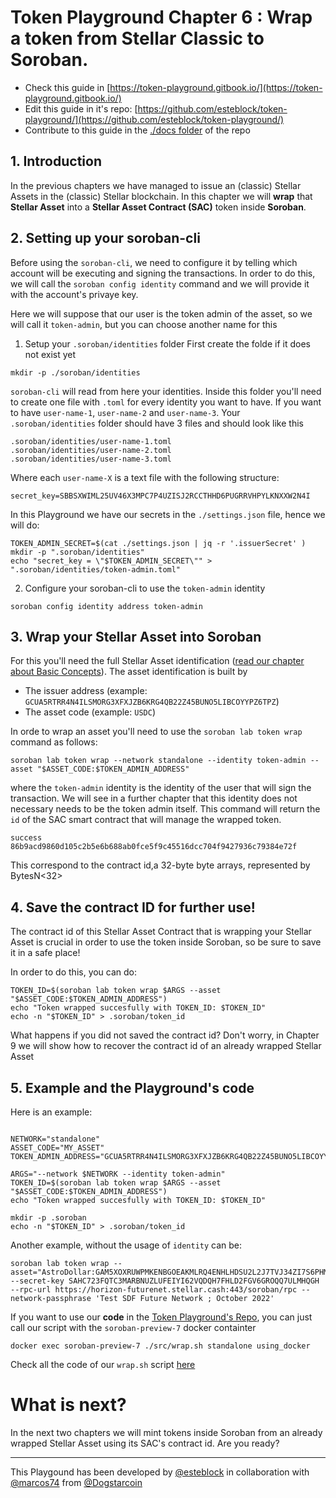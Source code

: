 # Token Playground Chapter 6 : Wrap a token from Stellar Classic to Soroban.

- Check this guide in [https://token-playground.gitbook.io/](https://token-playground.gitbook.io/)
- Edit this guide in it's repo: [https://github.com/esteblock/token-playground/](https://github.com/esteblock/token-playground/)
- Contribute to this guide in the [./docs folder](https://github.com/esteblock/token-playground/tree/main/docs) of the repo

## 1. Introduction

In the previous chapters we have managed to issue an (classic) Stellar Assets in the (classic) Stellar blockchain.
In this chapter we will **wrap** that **Stellar Asset** into a **Stellar Asset Contract (SAC)** token inside **Soroban**.

## 2. Setting up your soroban-cli
Before using the `soroban-cli`, we need to configure it by telling which account will be executing and signing the transactions. In order to do this, we will call the `soroban config identity` command and we will provide it with the account's privaye key.

Here we will suppose that our user is the token admin of the asset, so we will call it `token-admin`, but you can choose another name for this

1. Setup your `.soroban/identities` folder
First create the folde if it does not exist yet
```
mkdir -p ./soroban/identities
```
`soroban-cli` will read from here your identities. Inside this folder you'll need to create one file with `.toml` for every identity you want to have. If you want to have `user-name-1`, `user-name-2` and `user-name-3`. Your `.soroban/identities` folder should have 3 files and should look like this

```
.soroban/identities/user-name-1.toml
.soroban/identities/user-name-2.toml
.soroban/identities/user-name-3.toml
```
Where each `user-name-X` is a text file with the following structure:
```
secret_key=SBBSXWIML25UV46X3MPC7P4UZISJ2RCCTHHD6PUGRRVHPYLKNXXW2N4I
```

In this Playground we have our secrets in the `./settings.json` file, hence we will do:

```
TOKEN_ADMIN_SECRET=$(cat ./settings.json | jq -r '.issuerSecret' )
mkdir -p ".soroban/identities"
echo "secret_key = \"$TOKEN_ADMIN_SECRET\"" > ".soroban/identities/token-admin.toml"
```

2. Configure your soroban-cli to use the `token-admin` identity

```
soroban config identity address token-admin

```
## 3. Wrap your Stellar Asset into Soroban
For this you'll need the full Stellar Asset identification ([read our chapter about Basic Concepts](2_basic_concepts.md)). The asset identification is built by
- The issuer address (example: `GCUA5RTRR4N4ILSMORG3XFXJZB6KRG4QB22Z45BUNO5LIBCOYYPZ6TPZ`)
- The asset code (example: `USDC`)

In orde to wrap an asset you'll need to use the `soroban lab token wrap` command as follows:
```
soroban lab token wrap --network standalone --identity token-admin --asset "$ASSET_CODE:$TOKEN_ADMIN_ADDRESS"
```
where the `token-admin` identity is the identity of the user that will sign the transaction. We will see in a further chapter that this identity does not necessary needs to be the token admin itself.
This command will return the `id` of the SAC smart contract that will manage the wrapped token.

```
success
86b9acd9860d105c2b5e6b688ab0fce5f9c45516dcc704f9427936c79384e72f
``` 
This  correspond to the contract id,a 32-byte byte arrays, represented by BytesN<32> 

## 4. Save the contract ID for further use!
The contract id of this Stellar Asset Contract that is wrapping your Stellar Asset is crucial in order to use the token inside Soroban, so be sure to save it in a safe place!

In order to do this, you can do:

```
TOKEN_ID=$(soroban lab token wrap $ARGS --asset "$ASSET_CODE:$TOKEN_ADMIN_ADDRESS")
echo "Token wrapped succesfully with TOKEN_ID: $TOKEN_ID"
echo -n "$TOKEN_ID" > .soroban/token_id
```

What happens if you did not saved the contract id? Don't worry, in Chapter 9 we will show how to recover the contract id of an already wrapped Stellar Asset

## 5. Example and the Playground's code
Here is an example:
```

NETWORK="standalone"
ASSET_CODE="MY_ASSET"
TOKEN_ADMIN_ADDRESS="GCUA5RTRR4N4ILSMORG3XFXJZB6KRG4QB22Z45BUNO5LIBCOYYPZ6TPZ"

ARGS="--network $NETWORK --identity token-admin"
TOKEN_ID=$(soroban lab token wrap $ARGS --asset "$ASSET_CODE:$TOKEN_ADMIN_ADDRESS")
echo "Token wrapped succesfully with TOKEN_ID: $TOKEN_ID"

mkdir -p .soroban
echo -n "$TOKEN_ID" > .soroban/token_id
```
Another example, without the usage of `identity` can be:
```
soroban lab token wrap --asset="AstroDollar:GAM5XOXRUWPMKENBGOEAKMLRQ4ENHLHDSU2L2J7TVJ34ZI7S6PHMYIGI" --secret-key SAHC723FQTC3MARBNUZLUFEIYI62VQDQH7FHLD2FGV6GROQQ7ULMHQGH --rpc-url https://horizon-futurenet.stellar.cash:443/soroban/rpc --network-passphrase 'Test SDF Future Network ; October 2022'

```
If you want to use our **code** in the [Token Playground's Repo](https://github.com/esteblock/token-playground/), you can just call our script with the `soroban-preview-7` docker containter
```
docker exec soroban-preview-7 ./src/wrap.sh standalone using_docker
```

Check all the code of our `wrap.sh` script [here](https://github.com/esteblock/token-playground/blob/main/src/wrap.sh)


# What is next?
In the next two chapters we will mint tokens inside Soroban from an already wrapped Stellar Asset using its SAC's contract id. Are you ready?

___

This Playgound has been developed by [@esteblock](https://github.com/esteblock/) in collaboration with [@marcos74](https://github.com/marcos74) from [@Dogstarcoin](https://github.com/Dogstarcoin)

